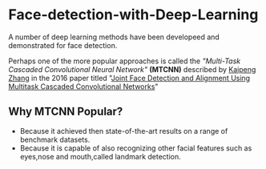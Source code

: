 # Face-detection-with-Deep-Learning

A number of deep learning methods have been developeed and demonstrated for face detection.

Perhaps one of the more popular approaches is called the *"Multi-Task Cascaded Convolutional Neural Network"* **(MTCNN)** described by [Kaipeng Zhang](https://kpzhang93.github.io/) in the 2016 paper titled "[Joint Face Detection and Alignment Using Multitask Cascaded Convolutional Networks](https://arxiv.org/abs/1604.02878)"

## Why MTCNN Popular?
* Because it achieved then state-of-the-art results on a range of benchmark datasets.
* Because it is capable of also recognizing other facial features such as eyes,nose and mouth,called landmark detection.
